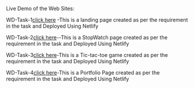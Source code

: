 Live Demo of the Web Sites:

WD-Task-1[click here](https://task-1-infoteck-karthik-wd-1.netlify.app/) -This is a landing page created as per the requirement in the task and Deployed Using Netlify   

WD-Task-2[click here](https://wd-2-karthik-prodigy.netlify.app/)--This is a StopWatch page created as per the requirement in the task and Deployed Using Netlify    

WD-Task-3[click here](https://wd-2-karthik-prodigy.netlify.app/)-This is a Tic-tac-toe game  created as per the requirement in the task and Deployed Using Netlify   


WD-Task-4[click here](https://portfolio-wd-karthik-prodigy.netlify.app/)-This is a Portfolio Page  created as per the requirement in the task and Deployed Using Netlify  





